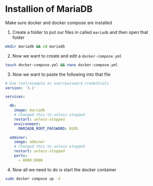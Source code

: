 # Installion of MariaDB

Make sure docker and docker compose are installed

1. Create a folder to put our files in called `mariadb` and then open that folder
```bash
mkdir mariadb && cd mariadb
```

2. Now we want to create and edit a `docker-compose.yml`
```bash
touch docker-compose.yml && nano docker-compose.yml
```

3. Now we want to paste the following into that file
```yml
# Use root/example as user/password credentials
version: '3.1'

services:

  db:
    image: mariadb
    # Changed this to unless-stopped
    restart: unless-stopped
    environment:
      MARIADB_ROOT_PASSWORD: B105

  adminer:
    image: adminer
    # Changed this to unless-stopped
    restart: unless-stopped
    ports:
      - 8080:8080
```

4. Now all we need to do is start the docker container
```bash
sudo docker compose up -d
```